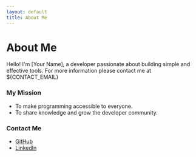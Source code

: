 ```yaml
---
layout: default
title: About Me
---
```


# About Me

Hello! I'm [Your Name], a developer passionate about building simple and effective tools.
For more information please contact me at ${CONTACT_EMAIL}
### My Mission
- To make programming accessible to everyone.
- To share knowledge and grow the developer community.

### Contact Me
- [GitHub](#)
- [LinkedIn](#)
